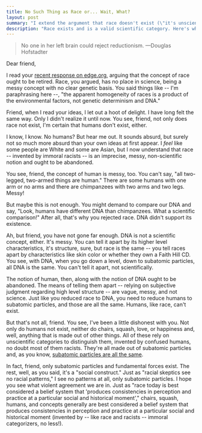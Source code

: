 ```yaml
---
title: No Such Thing as Race or... Wait, What?
layout: post
summary: "I extend the argument that race doesn't exist (\"it's unscientific\") to argue that humans do not exist."
description: "Race exists and is a valid scientific category. Here's why."
---
```


> No one in her left brain could reject reductionism.
<span id="quote-attribute">—Douglas Hofstadter</span>

Dear friend,

I read your [recent response on edge.org](http://www.edge.org/response-detail/25534), arguing that the concept of race ought to be retired. Race, you argued, has no place in science, being a messy concept with no clear genetic basis. You said things like -- I'm paraphrasing here --, "the apparent homogeneity of races is a product of the environmental factors, not genetic determinism and DNA."

Friend, when I read your ideas, I let out a hoot of delight. I have long felt the same way. Only I didn't realize it until now. You see, friend, not only does race not exist, I'm certain that humans don't exist, either.

I know, I know. No humans? But hear me out. It sounds absurd, but surely not so much more absurd than your own ideas at first appear. I *feel* like some people are White and some are Asian, but I now understand that race -- invented by immoral racists -- is an imprecise, messy, non-scientific notion and ought to be abandoned.

You see, friend, the concept of human is messy, too. You can't say, "all two-legged, two-armed things are human." There are some humans with one arm or no arms and there are chimpanzees with two arms and two legs. Messy!

But maybe this is not enough. You might demand to compare our DNA and say, "Look, humans have different DNA than chimpanzees. What a scientific comparison!" After all, that's why you rejected race. DNA didn't support its existence.

Ah, but friend, you have not gone far enough. DNA is not a scientific concept, either. It's messy. You can tell it apart by its higher level characteristics, it's structure, sure, but race is the same -- you tell races apart by characteristics like skin color or whether they own a Faith Hill CD. You see, with DNA, when you go down a level, down to subatomic particles, all DNA is the same. You can't tell it apart, not scientifically. 

The notion of human, then, along with the notion of DNA ought to be abandoned. The means of telling them apart -- relying on subjective judgment regarding high level structure -- are vague, messy, and not science. Just like you reduced race to DNA, you need to reduce humans to subatomic particles, and those are all the same. Humans, like race, can't exist. 

But that's not all, friend. You see, I've been a little dishonest with you. Not only do humans not exist, neither do chairs, squash, love, or happiness and, well, anything that is made out of other things. All of these rely on unscientific categories to distinguish them, invented by confused humans, no doubt most of them racists. They're all made out of subatomic particles and, as you know, [subatomic particles are all the same](http://en.wikipedia.org/wiki/Identical_particles).

In fact, friend, only subatomic particles and fundamental forces exist. The rest, well, as you said, it's a "social construct." Just as "racial skeptics see no racial patterns," I see no patterns at all, only subatomic particles. I hope you see what violent agreement we are in. Just as "race today is best considered a belief system that 'produces consistencies in perception and practice at a particular social and historical moment'," chairs, squash, humans, and concepts generally are best considered a belief system that produces consistencies in perception and practice at a particular social and historical moment (invented by -- like race and racists -- immoral categorizers, no less!). 
